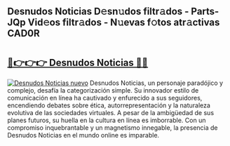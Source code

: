 ## Desnudos Noticias D𝚎sn𝚞dos filtr𝚊dos - Parts-JQp Vid𝚎os filtr𝚊dos - N𝚞evas f𝚘tos atr𝚊ctivas CAD0R

# <h2><a href="http://mbe5cch.tromn.icu/?c=Desnudos+Noticias">🔗👉👉👉 Desnudos Noticias 🔗🔗</a></h2>

[![Desnudos Noticias nuevo](https://i.imgur.com/pEAQMta.gif)](http://mbe5cch.tromn.icu/?c=Desnudos+Noticias)
Desnudos Noticias, un personaje paradójico y complejo, desafía la categorización simple. Su innovador estilo de comunicación en línea ha cautivado y enfurecido a sus seguidores, encendiendo debates sobre ética, autorrepresentación y la naturaleza evolutiva de las sociedades virtuales. A pesar de la ambigüedad de sus planes futuros, su huella en la cultura en línea es imborrable. Con un compromiso inquebrantable y un magnetismo innegable, la presencia de Desnudos Noticias en el mundo online es imparable.
